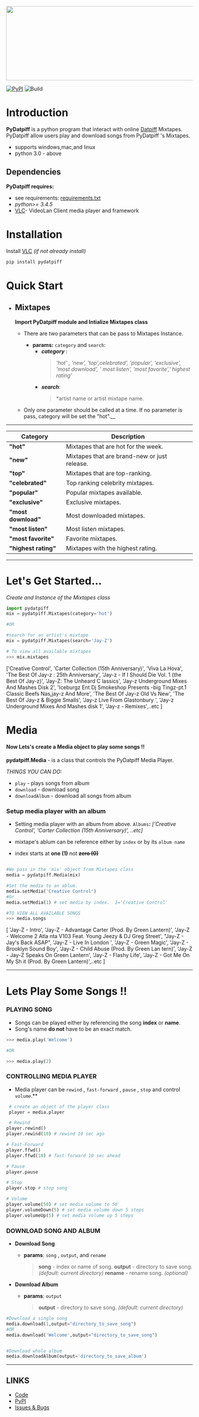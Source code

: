 
<img src="https://i-love-png.com/images/c7ce1da7ed7ace50867927d6a6520e62.png" width="800" height                                                                                                ="200">

[![PyPI](https://img.shields.io/pypi/v/pydatpiff.svg?color=blue)](https://pypi.python.org/pypi/pydatpiff)  ![Build](https://api.travis-ci.org/cbedroid/pydatpiff.svg?branch=master)
# Introduction

**PyDatpiff**   is a python program that interact with online [Datpiff](https://www.datpiff.com)                                                                                                 Mixtapes.  PyDatpiff allow users play and download songs from PyDatpiff 's Mixtapes.
  - supports windows,mac,and linux
  - python 3.0 - above

## Dependencies

**PyDatpiff requires:**
 - see requirements:  [requirements.txt](https://github.com/cbedroid/pydatpiff/blob/master/requirements.txt)
- *python>= 3.4.5*
- [VLC](https://www.videolan.org/vlc/index.html)- VideoLan Client media player and framework
# Installation
Install [VLC](https://www.videolan.org/vlc/index.html)  *(if not already install)*
```bash
pip install pydatpiff
```

# Quick Start
- ##  Mixtapes
   __Import PyDatpiff module and Intialize Mixtapes class__
   -	There are two parameters that can be pass to Mixtapes Instance.
   
		- **params:** `category` and `search`:
		  - __*category*__ :
			   >*'hot' , 'new', 'top',celebrated', 'popular', 'exclusive', 'most
								download', ' most listen', 'most favorite',' highest rating'*
           - __*search*__:
	           > *artist name or artist mixtape name.
	           
	- Only one parameter should be called at a time. If no parameter is pass, category 	will 	be set the "hot".__


---
 | Category                |               Description     |
|-------------------|-------------------|
|__"hot"__                      | Mixtapes that are hot for the week.
|__"new"__                      | Mixtapes that are brand-new or just release.
|__"top"__                      | Mixtapes that are top-ranking.
|__"celebrated"__       | Top ranking celebrity mixtapes.
|__"popular"__          | Popular mixtapes  available.
|__"exclusive"__        | Exclusive mixtapes.
|__"most download"__| Most downloaded mixtapes.
|__"most listen"__      | Most listen mixtapes.
|__"most favorite"__| Favorite mixtapes.
|__"highest rating"__| Mixtapes with the highest rating.
---
# Let's Get Started...
*Create and Instance of the Mixtapes class*
```python
import pydatpiff
mix = pydatpiff.Mixtapes(category='hot')

#OR

#search for an artist's mixtape
mix = pydatpiff.Mixtapes(search='Jay-Z')

# To view all available mixtapes
>>> mix.mixtapes
```

['Creative Control', 'Carter Collection (15th Anniversary)', 'Viva La Hova', 'The Best Of Jay-z                                                                                                : 25th Anniversary', 'Jay-z - If I Should Die Vol. 1 (the Best Of Jay-z)', 'Jay-Z: The Unheard C                                                                                                lassics', 'Jay-z Underground Mixes And Mashes Disk 2', 'Iceburgz Ent Dj Smokeshop Presents -big                                                                                                 Tingz-pt.1 Classic Beefs Nas,jay-z And More', 'The Best Of Jay-z Old Vs New', 'The Best Of Jay-z                                                                                                 & Biggie Smalls', 'Jay-z Live From Glastonbury ', 'Jay-z Underground Mixes And Mashes disk 1',                                                                                                 'Jay-z - Remixes',..etc ]



# Media
#### Now Lets's create a Media object to play  some songs !!

**pydatpiff.Media** -  is a class that controls the PyDatpiff Media Player.

 _THINGS YOU CAN DO:_
 - `play`  - plays songs from album
 - `download` - download song
 - `downloadAlbum` - download all songs from album
 ### Setup media player with an album
- Setting media player with an album from above.
`Albums`__:__ *['Creative Control', 'Carter Collection (15th Anniversary)', ..etc]*

- mixtape's ablum can be reference either by `index`  or by its  `album name`
-  index starts at __one (1)__  not __~~zero (0)~~__
```python

#We pass in the 'mix' object from Mixtapes class
media = pydatpiff.Media(mix)

#Set the media to an ablum. 
media.setMedia('Creative Control')
#Or 
media.setMedia(1) # set media by index.  1='Creative Control'

#TO VIEW ALL AVAILABLE SONGS
>>> media.songs
```
 [ 'Jay-Z - Intro', 'Jay-Z - Advantage Carter (Prod. By Green Lantern)', 'Jay-Z - Welcome 2 Atla                                                                                                nta V103 Feat. Young Jeezy & DJ Greg Street', "Jay-Z - Jay's Back ASAP", 'Jay-Z - Live In London                                                                                                ', 'Jay-Z - Green Magic', 'Jay-Z - Brooklyn Sound Boy', 'Jay-Z - Child Abuse (Prod. By Green Lan                                                                                                tern)', 'Jay-Z - Jay-Z Speaks On Green Lantern', 'Jay-Z - Flashy Life', 'Jay-Z - Got Me On My Sh                                                                                                it (Prod. By Green Lantern)',..etc ]
--- ---
# Lets Play Some Songs !!
### PLAYING SONG 
- Songs can be played either by referencing the song  **index** or   **name**.
-	Song's name __do not__ have to be an exact match.


```python
>>> media.play('Welcome')

#OR

>>> media.play(2) 

```

 ### CONTROLLING MEDIA PLAYER  
-	Media player can be   `rewind` , `fast-forward` , `pause` ,  `stop` and control `volume`.**
 
``` python
 # create an object of the player class
 player = media.player

 # Rewind
player.rewind()
player.rewind(10) # rewind 10 sec ago

# Fast-Forward
player.ffwd()
player.ffwd(10) # fast-forward 10 sec ahead

# Pause
player.pause

# Stop
player.stop # stop song

# Volume
player.volume(50) # set media volume to 50
player.volumeDown(5) # set media volume down 5 steps
player.volumeUp(5) # set media volume up 5 steps

```

  ### DOWNLOAD SONG AND ALBUM
  - **Download Song**
	  - __params__: `song` , `output`, and `rename`
		 >__song__ - index or name of song.
		 >__output__ - directory to save song. *(default: current directory)*
	    >__rename__ - rename song. *(optional)*
	    
-	**Download Album**
	- __params__: `output`
	  > __output__ - directory to save song. *(default: current directory)*


```python
#Download a single song
media.download(1,output="directory_to_save_song")
#OR
media.download('Welcome',output="directory_to_save_song")


#Download whole album
media.downloadAlbum(output='directory_to_save_album')
```
--- ---
## LINKS
- [Code](https://github.com/cbedroid/pydatpiff)
- [PyPI](https://pypi.org/project/pydatpiff/)
- [Issues & Bugs](https://github.com/cbedroid/pydatpiff/issues)

